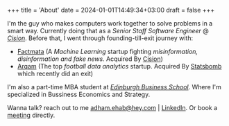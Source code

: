 +++
title = 'About'
date = 2024-01-01T14:49:34+03:00
draft = false
+++


I'm the guy who makes computers work together to solve problems in a smart way. 
Currently doing that as a *Senior Staff Software Engineer* @ *[Cision](https://www.cision.com/)*. 
Before that, I went through founding-till-exit journey with:
- [Factmata](https://www.crunchbase.com/organization/factmata) (A *Machine Learning* startup fighting *misinformation, disinformation and fake news*. Acquired By [Cision](https://cision.com))
- [Arqam](https://www.crunchbase.com/organization/arqamfc) (The top *football data analytics* startup. Acquired By [Statsbomb](https://www.statsbomb.com/) which recently did an exit)

I'm also a part-time MBA student at *[Edinburgh Business School](https://www.hw.ac.uk/ebs/)*. Where I'm specialized in Bussiness Economics and Strategy.

Wanna talk? reach out to me [adham.ehab@hey.com](mailto:adham.ehab@hey.com) | [LinkedIn](http://linkedin.com/in/adham-ehab).
Or book a [meeting](https://app.cal.com/adhamehab) directly.
